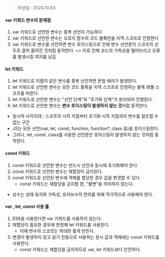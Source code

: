 >작성일 : 2024.10.03
#### var 키워드 변수의 문제점
1. var 키워드로 선언한 변수는 중복 선언이 가능하다
2. var 키워드로 선언한 변수는 오로지 함수의 코드 블록만을 지역 스코프로 인정한다
3. var 키워드로 변수를 선언하면 변수 호이스팅으로 인해 변수 선언문이 스코프의 선두로 끌어 올려진 것처럼 동작한다.
=> 이로 인해 코드의 가독성을 떨어뜨리고 오류를 발생시킬 여지를 남김

#### let 키워드
1. let 키워드로 이름이 같은 변수를 중복 선언하면 문법 에러가 발생한다.
2. let 키워드로 선언한 변수는 모든 코드 블록을 지역 스코프로 인정하는 블록 레벨 스코프를 따른다.
3. let 키워드로 선언한 변수는 "선언 단계"와 "초기화 단계"가 분리되어 진행된다.
4. let 키워드로 선언한 변수는 **변수 호이스팅이 발생하지 않는 것**처럼 동작한다.

- 일시적 사각지대 : 스코프의 시작 지점부터 초기화 시작 지점까지 변수를 참조할 수 없는 구간
- JS는 모든 선언(var, let, const, function, function*, class 등)을 호이스팅한다.
- 그러나, let, const, class를 사용한 선언문은 호이스팅이 발생하지 않는 것처럼 동작한다.

#### const 키워드
1. const 키워드로 선언한 변수는 반드시 선언과 동시에 초기화해야 한다.
2. const 키워드로 선언한 변수는 재할당이 금지된다.
3. const 키워드로 선언된 변수에 객체를 할당한 경우 값을 변경할 수 있다.
	- const 키워드는 재할당을 금지할 뿐, "불변"을 의미하지 않는다.

- 상수는 상태 유지와 가독성, 유지보수의 편의를 위해 적극적으로 사용해야 한다.

#### var , let, const 사용 룰
1. ES6을 사용한다면 var 키워드를 사용하지 않는다.
2. 재할당이 필요한 경우에 한정해 let 키워드를 사용한다.
	- 이때 변수의 스코프는 최대한 좁게 만든다.
3. 변경이 발생하지 않고 읽기 전용으로 사용하는 원시 값과 객체에는 const 키워드를 사용한다.
	- const 키워드는 재할당을 금지하므로  var, let 키워드보다 안전하다.
	  
